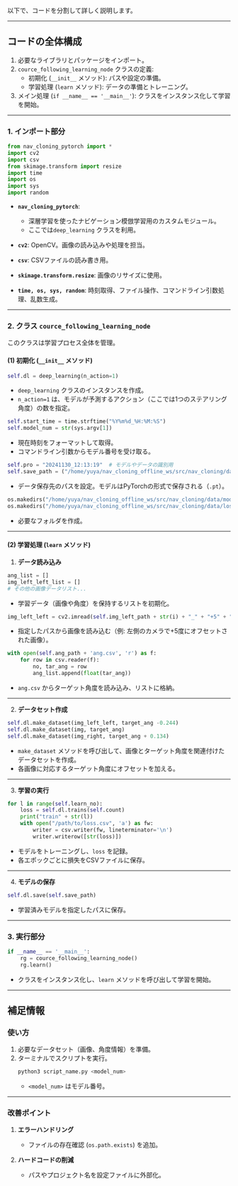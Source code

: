 以下で、コードを分割して詳しく説明します。

---

## **コードの全体構成**
1. 必要なライブラリとパッケージをインポート。
2. `cource_following_learning_node` クラスの定義:
   - 初期化 (`__init__` メソッド): パスや設定の準備。
   - 学習処理 (`learn` メソッド): データの準備とトレーニング。
3. メイン処理 (`if __name__ == '__main__'`): クラスをインスタンス化して学習を開始。

---

### **1. インポート部分**

```python
from nav_cloning_pytorch import *
import cv2
import csv
from skimage.transform import resize
import time
import os
import sys
import random
```

- **`nav_cloning_pytorch`**:
  - 深層学習を使ったナビゲーション模倣学習用のカスタムモジュール。
  - ここでは`deep_learning` クラスを利用。
  
- **`cv2`**: OpenCV。画像の読み込みや処理を担当。

- **`csv`**: CSVファイルの読み書き用。

- **`skimage.transform.resize`**: 画像のリサイズに使用。

- **`time, os, sys, random`**: 時刻取得、ファイル操作、コマンドライン引数処理、乱数生成。

---

### **2. クラス `cource_following_learning_node`**
このクラスは学習プロセス全体を管理。

#### **(1) 初期化 (`__init__` メソッド)**

```python
self.dl = deep_learning(n_action=1)
```

- `deep_learning` クラスのインスタンスを作成。
- `n_action=1` は、モデルが予測するアクション（ここでは1つのステアリング角度）の数を指定。

```python
self.start_time = time.strftime("%Y%m%d_%H:%M:%S")
self.model_num = str(sys.argv[1])
```

- 現在時刻をフォーマットして取得。
- コマンドライン引数からモデル番号を受け取る。

```python
self.pro = "20241130_12:13:19"  # モデルやデータの識別用
self.save_path = ("/home/yuya/nav_cloning_offline_ws/src/nav_cloning/data/model/" + str(self.pro) + "/model" + str(self.model_num) + ".pt")
```

- データ保存先のパスを設定。モデルはPyTorchの形式で保存される（`.pt`）。

```python
os.makedirs("/home/yuya/nav_cloning_offline_ws/src/nav_cloning/data/model/" + str(self.pro), exist_ok=True)
os.makedirs("/home/yuya/nav_cloning_offline_ws/src/nav_cloning/data/loss/" + str(self.pro) + "/", exist_ok=True)
```

- 必要なフォルダを作成。

---

#### **(2) 学習処理 (`learn` メソッド)**

1. **データ読み込み**

```python
ang_list = []
img_left_left_list = []
# その他の画像データリスト...
```

- 学習データ（画像や角度）を保持するリストを初期化。

```python
img_left_left = cv2.imread(self.img_left_path + str(i) + "_" + "+5" + ".jpg")
```

- 指定したパスから画像を読み込む（例: 左側のカメラで+5度にオフセットされた画像）。

```python
with open(self.ang_path + 'ang.csv', 'r') as f:
    for row in csv.reader(f):
        no, tar_ang = row
        ang_list.append(float(tar_ang))
```

- `ang.csv` からターゲット角度を読み込み、リストに格納。

---

2. **データセット作成**

```python
self.dl.make_dataset(img_left_left, target_ang -0.244)
self.dl.make_dataset(img, target_ang)
self.dl.make_dataset(img_right, target_ang + 0.134)
```

- `make_dataset` メソッドを呼び出して、画像とターゲット角度を関連付けたデータセットを作成。
- 各画像に対応するターゲット角度にオフセットを加える。

---

3. **学習の実行**

```python
for l in range(self.learn_no):
    loss = self.dl.trains(self.count)
    print("train" + str(l))
    with open("/path/to/loss.csv", 'a') as fw:
        writer = csv.writer(fw, lineterminator='\n')
        writer.writerow([str(loss)])
```

- モデルをトレーニングし、`loss` を記録。
- 各エポックごとに損失をCSVファイルに保存。

---

4. **モデルの保存**

```python
self.dl.save(self.save_path)
```

- 学習済みモデルを指定したパスに保存。

---

### **3. 実行部分**
```python
if __name__ == '__main__':
    rg = cource_following_learning_node()
    rg.learn()
```

- クラスをインスタンス化し、`learn` メソッドを呼び出して学習を開始。

---

## **補足情報**
### **使い方**
1. 必要なデータセット（画像、角度情報）を準備。
2. ターミナルでスクリプトを実行。
   ```bash
   python3 script_name.py <model_num>
   ```
   - `<model_num>` はモデル番号。

---

### **改善ポイント**
1. **エラーハンドリング**
   - ファイルの存在確認 (`os.path.exists`) を追加。

2. **ハードコードの削減**
   - パスやプロジェクト名を設定ファイルに外部化。